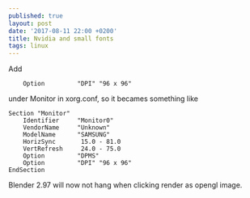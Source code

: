 ```yaml
---
published: true
layout: post
date: '2017-08-11 22:00 +0200'
title: Nvidia and small fonts
tags: linux
---
```

Add

        Option         "DPI" "96 x 96"

under Monitor in xorg.conf, so it becames something like

    Section "Monitor"
        Identifier     "Monitor0"
        VendorName     "Unknown"
        ModelName      "SAMSUNG"
        HorizSync       15.0 - 81.0
        VertRefresh     24.0 - 75.0
        Option         "DPMS"
        Option         "DPI" "96 x 96"
    EndSection
    
Blender 2.97 will now not hang when clicking render as opengl image.
